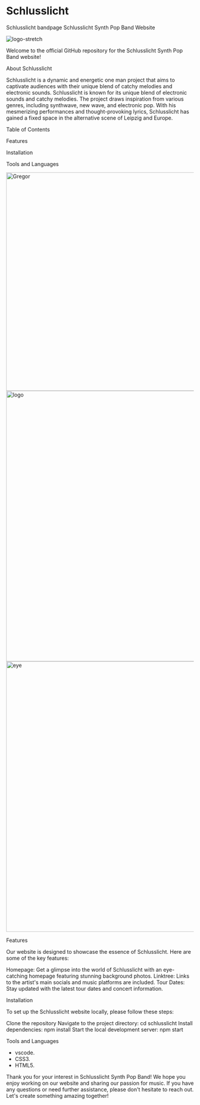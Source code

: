 # Schlusslicht
Schlusslicht bandpage
Schlusslicht Synth Pop Band Website

![logo-stretch](https://github.com/Marima1993/Schlusslicht/assets/163862107/48b459dc-a62a-40da-a1b8-e19adb6dc67a)


Welcome to the official GitHub repository for the Schlusslicht Synth Pop Band website! 

About Schlusslicht

Schlusslicht is a dynamic and energetic one man project that aims to captivate audiences with their unique blend of catchy melodies and electronic sounds. Schlusslicht is known for its unique blend of electronic sounds and catchy melodies. The project draws inspiration from various genres, including synthwave, new wave, and electronic pop. With his mesmerizing performances and thought-provoking lyrics, Schlusslicht has gained a fixed space in the alternative scene of Leipzig and Europe. 

Table of Contents

Features

Installation

Tools and Languages


<img width="587" alt="Gregor" src="https://github.com/Marima1993/Schlusslicht/assets/163862107/cb3a7dad-e79a-4103-8f15-5692daa9bb20"><img width="727" alt="logo" src="https://github.com/Marima1993/Schlusslicht/assets/163862107/7feda02b-2f7e-4909-b962-771a8a459d02">
<img width="727" alt="eye" src="https://github.com/Marima1993/Schlusslicht/assets/163862107/b0430542-91d0-459a-b100-90e26f55fd10">



Features

Our website is designed to showcase the essence of Schlusslicht. Here are some of the key features:

Homepage: Get a glimpse into the world of Schlusslicht with an eye-catching homepage featuring stunning background photos.
Linktree: Links to the artist's main socials and music platforms are included. 
Tour Dates: Stay updated with the latest tour dates and concert information.


Installation

To set up the Schlusslicht website locally, please follow these steps:

Clone the repository
Navigate to the project directory: cd schlusslicht
Install dependencies: npm install
Start the local development server: npm start

Tools and Languages

- vscode.
- CSS3.
- HTML5.



Thank you for your interest in Schlusslicht Synth Pop Band! We hope you enjoy working on our website and sharing our passion for music. If you have any questions or need further assistance, please don't hesitate to reach out. Let's create something amazing together!
